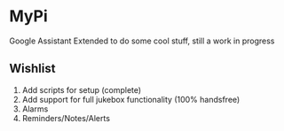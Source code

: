 # MyPi
Google Assistant Extended to do some cool stuff, still a work in progress

## Wishlist
1. Add scripts for setup (complete)
2. Add support for full jukebox functionality (100% handsfree)
3. Alarms
4. Reminders/Notes/Alerts
